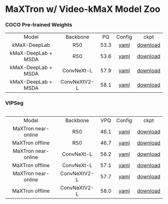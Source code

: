 # MaXTron w/ Video-kMaX Model Zoo

### COCO Pre-trained Weights

<table><tbody>
<!-- START TABLE -->
<!-- TABLE HEADER -->
<td align="center">Model</th>
<td align="center">Backbone</th>
<td align="center">PQ</th>
<td align="center">Config</th>
<td align="center">ckpt</th>
<!-- TABLE BODY -->
<!-- ROW: kMaX-DeepLab R50 -->
<tr><td align="center">kMaX-DeepLab</td>
<td align="center">R50</td>
<td align="center">53.3</td>
<td align="center"><a href="https://github.com/bytedance/kmax-deeplab/blob/main/configs/coco/panoptic_segmentation/kmax_r50.yaml">yaml</a></td>
<td align="center"><a href="https://drive.google.com/file/d/1xjYtj0X1Yt35RXSF_BbMMuN8bOcLSEAB/view?usp=drive_link">download</a>
</tr>
<!-- ROW: kMaX-DeepLab + MSDA R50 -->
<tr><td align="center">kMaX-DeepLab + MSDA</td>
<td align="center">R50</td>
<td align="center">53.6</td>
<td align="center"><a href="configs/coco/panoptic_segmentation/kmax_wc_r50.yaml">yaml</a></td>
<td align="center"><a href="https://drive.google.com/file/d/14VV30We1QPUf5up2fnlQADA3jc4OtT14/view?usp=drive_link">download</a>
</tr>
<!-- ROW: kMaX-DeepLab + MSDA ConvNeXt-L -->
<tr><td align="center">kMaX-DeepLab + MSDA</td>
<td align="center">ConvNeXt-L</td>
<td align="center">57.9</td>
<td align="center"><a href="configs/coco/panoptic_segmentation/kmax_wc_convnext_large.yaml">yaml</a></td>
<td align="center"><a href="https://drive.google.com/file/d/1VbQDovawqSLELhF7u9U8j9YLrRmsUYKS/view?usp=drive_link">download</a>
</tr>
<!-- ROW: kMaX-DeepLab + MSDA ConvNeXtV2-L -->
<tr><td align="center">kMaX-DeepLab + MSDA</td>
<td align="center">ConvNeXtV2-L</td>
<td align="center">58.1</td>
<td align="center"><a href="configs/coco/panoptic_segmentation/kmax_wc_convnext_large.yaml">yaml</a></td>
<td align="center"><a href="https://drive.google.com/file/d/1e6U1MF3NyI-f4Cd9wn2E7DX2nVNyYSP_/view?usp=drive_link">download</a>
</tr>
<table><tbody>

### VIPSeg

<table><tbody>
<!-- START TABLE -->
<!-- TABLE HEADER -->
<td align="center">Model</th>
<td align="center">Backbone</th>
<td align="center">VPQ</th>
<td align="center">Config</th>
<td align="center">ckpt</th>
<!-- TABLE BODY -->
<!-- ROW: MaXTron WC R50 -->
<tr><td align="center">MaXTron near-online</td>
<td align="center">R50</td>
<td align="center">46.1</td>
<td align="center"><a href="configs/VIPSeg/panoptic_segmentation/maxtron_wc_r50.yaml">yaml</a></td>
<td align="center"><a href="https://drive.google.com/file/d/1Lfr-FBuRqgqPUmUr6hCmK7ddgWt5OngH/view?usp=drive_link">download</a>
</tr>
<!-- ROW: MaXTron CC R50 -->
<tr><td align="center">MaXTron offline</td>
<td align="center">R50</td>
<td align="center">46.7</td>
<td align="center"><a href="configs/VIPSeg/panoptic_segmentation/maxtron_cc_r50.yaml">yaml</a></td>
<td align="center"><a href="https://drive.google.com/file/d/1MQVj1j70uE2ifJ6YREPU15r8ug2lrnUj/view?usp=drive_link">download</a>
</tr>
<!-- ROW: MaXTron WC ConvNeXt-L -->
<tr><td align="center">MaXTron near-online</td>
<td align="center">ConvNeXt-L</td>
<td align="center">56.2</td>
<td align="center"><a href="configs/VIPSeg/panoptic_segmentation/maxtron_wc_convnext_large.yaml">yaml</a></td>
<td align="center"><a href="https://drive.google.com/file/d/1fFyTyUAPSE57fqzoy4JzlTGUkIgPf8bU/view?usp=drive_link">download</a>
</tr>
<!-- ROW: MaXTron CC ConvNeXt-L -->
<tr><td align="center">MaXTron offline</td>
<td align="center">ConvNeXt-L</td>
<td align="center">57.1</td>
<td align="center"><a href="configs/VIPSeg/panoptic_segmentation/maxtron_cc_convnext_large.yaml">yaml</a></td>
<td align="center"><a href="https://drive.google.com/file/d/1fFyTyUAPSE57fqzoy4JzlTGUkIgPf8bU/view?usp=drive_link">download</a>
</tr>
<!-- ROW: MaXTron WC ConvNeXtV2-L -->
<tr><td align="center">MaXTron near-online</td>
<td align="center">ConvNeXtV2-L</td>
<td align="center">57.7</td>
<td align="center"><a href="configs/VIPSeg/panoptic_segmentation/maxtron_wc_convnextv2_large.yaml">yaml</a></td>
<td align="center"><a href="https://drive.google.com/file/d/1aEIeO05V1kFYgtAWtj4lRFgPqFojHvzz/view?usp=drive_link">download</a>
</tr>
<!-- ROW: MaXTron CC ConvNeXt-L -->
<tr><td align="center">MaXTron offline</td>
<td align="center">ConvNeXtV2-L</td>
<td align="center">58.0</td>
<td align="center"><a href="configs/VIPSeg/panoptic_segmentation/maxtron_cc_convnextv2_large.yaml">yaml</a></td>
<td align="center"><a href="https://drive.google.com/file/d/1Lfr-FBuRqgqPUmUr6hCmK7ddgWt5OngH/view?usp=drive_link">download</a>
</tr>
<table><tbody>